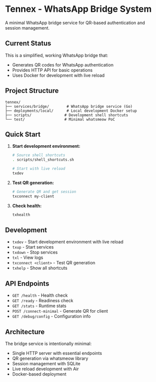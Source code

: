 # Tennex - WhatsApp Bridge System

A minimal WhatsApp bridge service for QR-based authentication and session management.

## Current Status

This is a simplified, working WhatsApp bridge that:
- Generates QR codes for WhatsApp authentication
- Provides HTTP API for basic operations
- Uses Docker for development with live reload

## Project Structure

```
tennex/
├── services/bridge/        # WhatsApp bridge service (Go)
├── deployments/local/      # Local development Docker setup
├── scripts/               # Development shell shortcuts
└── test/                  # Minimal whatsmeow PoC
```

## Quick Start

1. **Start development environment:**
   ```bash
   # Source shell shortcuts
   . scripts/shell_shortcuts.sh
   
   # Start with live reload
   txdev
   ```

2. **Test QR generation:**
   ```bash
   # Generate QR and get session
   txconnect my-client
   ```

3. **Check health:**
   ```bash
   txhealth
   ```

## Development

- `txdev` - Start development environment with live reload
- `txup` - Start services
- `txdown` - Stop services  
- `txl` - View logs
- `txconnect <client>` - Test QR generation
- `txhelp` - Show all shortcuts

## API Endpoints

- `GET /health` - Health check
- `GET /ready` - Readiness check  
- `GET /stats` - Runtime stats
- `POST /connect-minimal` - Generate QR for client
- `GET /debug/config` - Configuration info

## Architecture

The bridge service is intentionally minimal:
- Single HTTP server with essential endpoints
- QR generation via whatsmeow library
- Session management with SQLite
- Live reload development with Air
- Docker-based deployment